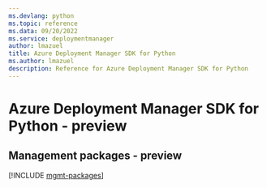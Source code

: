 ```yaml
---
ms.devlang: python
ms.topic: reference
ms.data: 09/20/2022
ms.service: deploymentmanager
author: lmazuel
title: Azure Deployment Manager SDK for Python
ms.author: lmazuel
description: Reference for Azure Deployment Manager SDK for Python
---
```

# Azure Deployment Manager SDK for Python - preview

## Management packages - preview
[!INCLUDE [mgmt-packages](deployment-manager-mgmt-index.md)]

